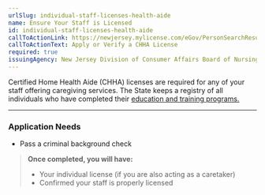 ```yaml
---
urlSlug: individual-staff-licenses-health-aide
name: Ensure Your Staff is Licensed
id: individual-staff-licenses-health-aide
callToActionLink: https://newjersey.mylicense.com/eGov/PersonSearchResults.aspx?Facility=Y
callToActionText: Apply or Verify a CHHA License
required: true
issuingAgency: New Jersey Division of Consumer Affairs Board of Nursing
---
```

Certified Home Health Aide (CHHA) licenses are required for any of your staff offering caregiving services. The State keeps a registry of all individuals who have completed their [education and training programs.](https://www.njconsumeraffairs.gov/nur/Pages/default.aspx)

---
### Application Needs

* Pass a criminal background check

>**Once completed, you will have:**
>
>- Your individual license (if you are also acting as a caretaker)
>- Confirmed your staff is properly licensed
